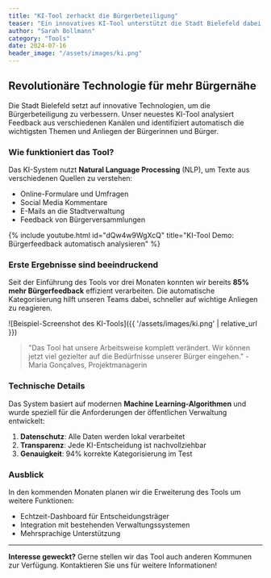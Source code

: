 ```yaml
---
title: "KI-Tool zerhackt die Bürgerbeteiligung"
teaser: "Ein innovatives KI-Tool unterstützt die Stadt Bielefeld dabei, Bürgerfeedback effizienter zu sammeln und auszuwerten. Erste Ergebnisse zeigen beeindruckende Verbesserungen in der Partizipation."
author: "Sarah Bollmann"
category: "Tools"
date: 2024-07-16
header_image: "/assets/images/ki.png"
---
```


## Revolutionäre Technologie für mehr Bürgernähe

Die Stadt Bielefeld setzt auf innovative Technologien, um die Bürgerbeteiligung zu verbessern. Unser neuestes KI-Tool analysiert Feedback aus verschiedenen Kanälen und identifiziert automatisch die wichtigsten Themen und Anliegen der Bürgerinnen und Bürger. 

### Wie funktioniert das Tool?

Das KI-System nutzt **Natural Language Processing** (NLP), um Texte aus verschiedenen Quellen zu verstehen:

- Online-Formulare und Umfragen
- Social Media Kommentare
- E-Mails an die Stadtverwaltung
- Feedback von Bürgerversammlungen

{% include youtube.html id="dQw4w9WgXcQ" title="KI-Tool Demo: Bürgerfeedback automatisch analysieren" %}

### Erste Ergebnisse sind beeindruckend

Seit der Einführung des Tools vor drei Monaten konnten wir bereits **85% mehr Bürgerfeedback** effizient verarbeiten. Die automatische Kategorisierung hilft unseren Teams dabei, schneller auf wichtige Anliegen zu reagieren.

![Beispiel-Screenshot des KI-Tools]({{ '/assets/images/ki.png' | relative_url }})

> "Das Tool hat unsere Arbeitsweise komplett verändert. Wir können jetzt viel gezielter auf die Bedürfnisse unserer Bürger eingehen." - Maria Gonçalves, Projektmanagerin

### Technische Details

Das System basiert auf modernen **Machine Learning-Algorithmen** und wurde speziell für die Anforderungen der öffentlichen Verwaltung entwickelt:

1. **Datenschutz**: Alle Daten werden lokal verarbeitet
2. **Transparenz**: Jede KI-Entscheidung ist nachvollziehbar
3. **Genauigkeit**: 94% korrekte Kategorisierung im Test

### Ausblick

In den kommenden Monaten planen wir die Erweiterung des Tools um weitere Funktionen:

- Echtzeit-Dashboard für Entscheidungsträger
- Integration mit bestehenden Verwaltungssystemen
- Mehrsprachige Unterstützung

---

**Interesse geweckt?** Gerne stellen wir das Tool auch anderen Kommunen zur Verfügung. Kontaktieren Sie uns für weitere Informationen!
